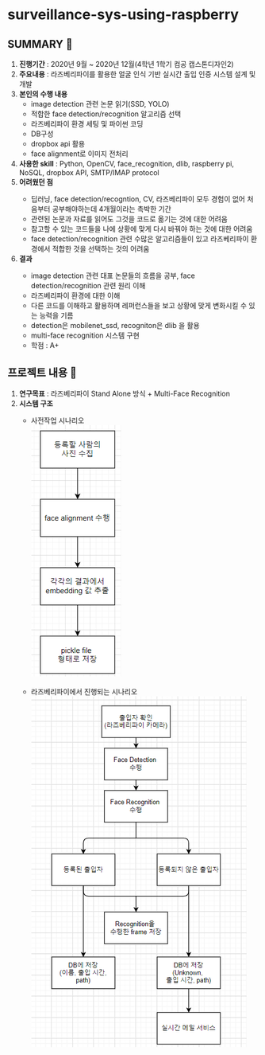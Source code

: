 # surveillance-sys-using-raspberry

## SUMMARY 👀
<ol>
<li> <b>진행기간</b> : 2020년 9월 ~ 2020년 12월(4학년 1학기 컴공 캡스톤디자인2) </li>
<li> <b>주요내용</b> : 라즈베리파이를 활용한 얼굴 인식 기반 실시간 출입 인증 시스템 설계 및 개발 </li>
<li> <b>본인의 수행 내용</b> <br>
  <ul>
  <li> image detection 관련 논문 읽기(SSD, YOLO) </li>
  <li> 적합한 face detection/recognition 알고리즘 선택 </li>
  <li> 라즈베리파이 환경 세팅 및 파이썬 코딩 </li>
  <li> DB구성 </li>
  <li> dropbox api 활용 </li>
  <li> face alignment로 이미지 전처리 </li>
  </ul>
<li> <b>사용한 skill</b> : Python, OpenCV, face_recognition, dlib, raspberry pi, NoSQL, dropbox API, SMTP/IMAP protocol </li>
<li> <b>어려웠던 점</b> </li>
  <ul>
  <li> 딥러닝, face detection/recogntion, CV, 라즈베리파이 모두 경험이 없어 처음부터 공부해야하는데 4개월이라는 촉박한 기간 </li>
  <li> 관련된 논문과 자료를 읽어도 그것을 코드로 옮기는 것에 대한 어려움 </li>
  <li> 참고할 수 있는 코드들을 나에 상황에 맞게 다시 바꿔야 하는 것에 대한 어려움 </li>
  <li> face detection/recognition 관련 수많은 알고리즘들이 있고 라즈베리파이 환경에서 적합한 것을 선택하는 것의 어려움 </li>
  </ul>
<li> <b>결과</b> </li>
  <ul>  
  <li> image detection 관련 대표 논문들의 흐름을 공부, face detection/recognition 관련 원리 이해 </li>
  <li> 라즈베리파이 환경에 대한 이해 </li>
  <li> 다른 코드를 이해하고 활용하며 레퍼런스들을 보고 상황에 맞게 변화시킬 수 있는 능력을 기름 </li>
  <li> detection은 mobilenet_ssd, recogniton은 dlib 을 활용 </li>
  <li> multi-face recognition 시스템 구현 </li>
  <li> 학점 : A+ </li>
  </ul>    
</ol>


## 프로젝트 내용 🌱
<ol>
<li> <b>연구목표</b> : 라즈베리파이 Stand Alone 방식 + Multi-Face Recognition </li>
<li> <b>시스템 구조</b> </li>
  <ul>
  <li> 사전작업 시나리오 </li>
  <img src = "1.png"> <br> <br>
  <li> 라즈베리파이에서 진행되는 시나리오 </li>
  <img src = "2.png">
  </ul>
</ol>
